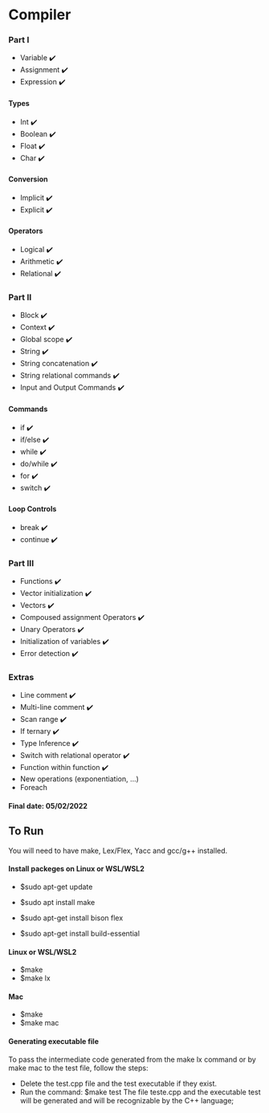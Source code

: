 # Compiler

### Part I
- Variable ✔️
- Assignment ✔️
- Expression ✔️
#### Types
- Int ✔️
- Boolean ✔️
- Float ✔️
- Char ✔️
#### Conversion
- Implicit ✔️
- Explicit ✔️
#### Operators
- Logical ✔️
- Arithmetic ✔️
- Relational ✔️


### Part II
- Block ✔️
- Context ✔️
- Global scope ✔️
- String ✔️
- String concatenation ✔️
- String relational commands ✔️
- Input and Output Commands ✔️
#### Commands
- if ✔️
- if/else ✔️
- while ✔️
- do/while ✔️
- for ✔️
- switch ✔️
#### Loop Controls
- break ✔️
- continue ✔️


### Part III
- Functions ✔️
- Vector initialization ✔️
- Vectors ✔️
- Compoused assignment Operators ✔️
- Unary Operators ✔️
- Initialization of variables ✔️
- Error detection ✔️

### Extras
- Line comment ✔️
- Multi-line comment ✔️
- Scan range ✔️
- If ternary ✔️
- Type Inference ✔️
- Switch with relational operator ✔️
- Function within function ✔️
- New operations (exponentiation, ...)
- Foreach


#### Final date: 05/02/2022


## To Run
You will need to have make, Lex/Flex, Yacc and gcc/g++ installed.

#### Install packeges on Linux or WSL/WSL2
- $sudo apt-get update

- $sudo apt install make
- $sudo apt-get install bison flex

- $sudo apt-get install build-essential

#### Linux or WSL/WSL2
- $make
- $make lx

#### Mac
- $make
- $make mac

#### Generating executable file
To pass the intermediate code generated from the make lx command or by make mac to the test file, follow the steps:
- Delete the test.cpp file and the test executable if they exist.
- Run the command: $make test
The file teste.cpp and the executable test will be generated and will be recognizable by the C++ language;

